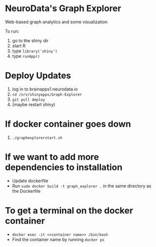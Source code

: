# NeuroData's Graph Explorer
Web-based graph analytics and some visualization

To run:

1. go to the shiny dir
2. start R
3. type `library('shiny')`
5. type `runApp()`

# Deploy Updates

1. log in to brainapps1.neurodata.io
2. ```cd /srv/shinyapps/Graph-Explorer```
3. ```git pull deploy```
4. (maybe restart shiny)

# If docker container goes down

1. ```./graphexplorerstart.sh```

# If we want to add more dependencies to installation

- Update dockerfile
- Run ```sudo docker build -t graph_explorer .``` in the same directory as the Dockerfile 

# To get a terminal on the docker container

- ```docker exec -it <<container name>> /bin/bash```
- Find the container name by running ```docker ps```

